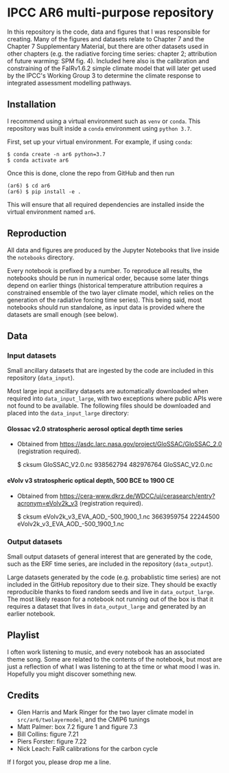 # IPCC AR6 multi-purpose repository
In this repository is the code, data and figures that I was responsible for creating. Many of the figures and datasets relate to Chapter 7 and the Chapter 7 Supplementary Material, but there are other datasets used in other chapters (e.g. the radiative forcing time series: chapter 2; attribution of future warming: SPM fig. 4). Included here also is the calibration and constraining of the FaIRv1.6.2 simple climate model that will later get used by the IPCC's Working Group 3 to determine the climate response to integrated assessment modelling pathways.

## Installation
I recommend using a virtual environment such as `venv` or `conda`. This repository was built inside a `conda` environment using `python 3.7`.

First, set up your virtual environment. For example, if using `conda`:

    $ conda create -n ar6 python=3.7
    $ conda activate ar6

Once this is done, clone the repo from GitHub and then run

    (ar6) $ cd ar6
    (ar6) $ pip install -e .

This will ensure that all required dependencies are installed inside the virtual environment named `ar6`.

## Reproduction
All data and figures are produced by the Jupyter Notebooks that live inside the `notebooks` directory.

Every notebook is prefixed by a number. To reproduce all results, the notebooks should be run in numerical order, because some later things depend on earlier things (historical temperature attribution requires a constrained ensemble of the two layer climate model, which relies on the generation of the radiative forcing time series). This being said, most notebooks should run standalone, as input data is provided where the datasets are small enough (see below).

## Data
### Input datasets
Small ancillary datasets that are ingested by the code are included in this repository (`data_input`).

Most large input ancillary datasets are automatically downloaded when required into `data_input_large`, with two exceptions where public APIs were not found to be available. The following files should be downloaded and placed into the `data_input_large` directory:

#### Glossac v2.0 stratospheric aerosol optical depth time series
- Obtained from https://asdc.larc.nasa.gov/project/GloSSAC/GloSSAC_2.0 (registration required).

    $ cksum GloSSAC_V2.0.nc
    938562794 482976764 GloSSAC_V2.0.nc


#### eVolv v3 stratospheric optical depth, 500 BCE to 1900 CE
- Obtained from https://cera-www.dkrz.de/WDCC/ui/cerasearch/entry?acronym=eVolv2k_v3 (registration required).

    $ cksum eVolv2k_v3_EVA_AOD_-500_1900_1.nc
    3663959754 22244500 eVolv2k_v3_EVA_AOD_-500_1900_1.nc

### Output datasets
Small output datasets of general interest that are generated by the code, such as the ERF time series, are included in the repository (`data_output`).

Large datasets generated by the code (e.g. probablistic time series) are not included in the GitHub repository due to their size. They should be exactly reproducible thanks to fixed random seeds and live in `data_output_large`. The most likely reason for a notebook not running out of the box is that it requires a dataset that lives in `data_output_large` and generated by an earlier notebook.

## Playlist
I often work listening to music, and every notebook has an associated theme song. Some are related to the contents of the notebook, but most are just a reflection of what I was listening to at the time or what mood I was in. Hopefully you might discover something new.

## Credits
- Glen Harris and Mark Ringer for the two layer climate model in `src/ar6/twolayermodel`, and the CMIP6 tunings
- Matt Palmer: box 7.2 figure 1 and figure 7.3
- Bill Collins: figure 7.21
- Piers Forster: figure 7.22
- Nick Leach: FaIR calibrations for the carbon cycle

If I forgot you, please drop me a line.
